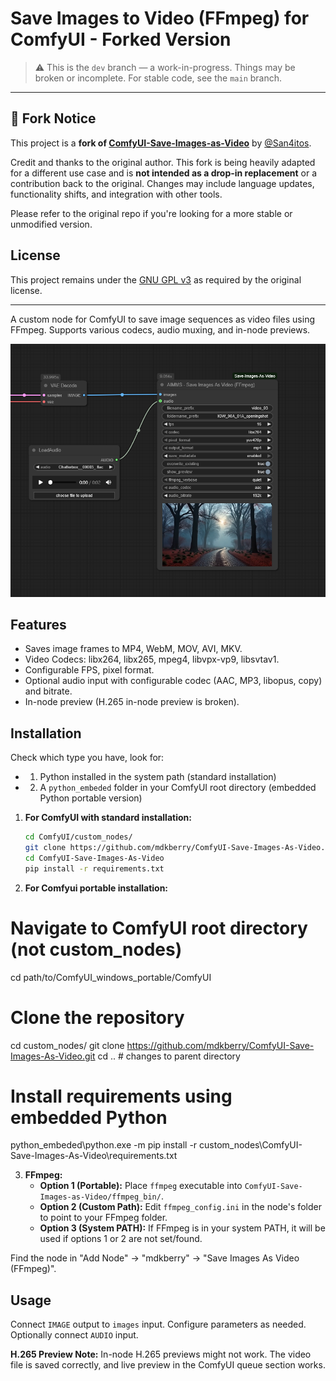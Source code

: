 # Save Images to Video (FFmpeg) for ComfyUI - Forked Version

> ⚠️ This is the `dev` branch — a work-in-progress. Things may be broken or incomplete. For stable code, see the `main` branch.

---

## 🔄 Fork Notice

This project is a **fork of [ComfyUI-Save-Images-as-Video](https://github.com/San4itos/ComfyUI-Save-Images-as-Video)** by [@San4itos](https://github.com/San4itos).

Credit and thanks to the original author. This fork is being heavily adapted for a different use case and is **not intended as a drop-in replacement** or a contribution back to the original. Changes may include language updates, functionality shifts, and integration with other tools.

Please refer to the original repo if you're looking for a more stable or unmodified version.

## License
This project remains under the [GNU GPL v3](./LICENSE) as required by the original license.

---

A custom node for ComfyUI to save image sequences as video files using FFmpeg. Supports various codecs, audio muxing, and in-node previews.

![Save Images to Video (FFmpeg)](./screenshots/screenshot.png)

## Features

*   Saves image frames to MP4, WebM, MOV, AVI, MKV.
*   Video Codecs: libx264, libx265, mpeg4, libvpx-vp9, libsvtav1.
*   Configurable FPS, pixel format.
*   Optional audio input with configurable codec (AAC, MP3, libopus, copy) and bitrate.
*   In-node preview (H.265 in-node preview is broken).

## Installation

Check which type you have, look for:

- 1. Python installed in the system path (standard installation)
- 2. A `python_embeded` folder in your ComfyUI root directory (embedded Python portable version)


1.  **For ComfyUI with standard installation:**
    ```bash
    cd ComfyUI/custom_nodes/
    git clone https://github.com/mdkberry/ComfyUI-Save-Images-As-Video.git 
    cd ComfyUI-Save-Images-As-Video
    pip install -r requirements.txt
    ```

2. **For Comfyui portable installation:**
# Navigate to ComfyUI root directory (not custom_nodes)
cd path/to/ComfyUI_windows_portable/ComfyUI

# Clone the repository
cd custom_nodes/
git clone https://github.com/mdkberry/ComfyUI-Save-Images-As-Video.git 
cd .. # changes to parent directory

# Install requirements using embedded Python
python_embeded\python.exe -m pip install -r custom_nodes\ComfyUI-Save-Images-As-Video\requirements.txt


3.  **FFmpeg:**
    *   **Option 1 (Portable):** Place `ffmpeg` executable into `ComfyUI-Save-Images-as-Video/ffmpeg_bin/`.
    *   **Option 2 (Custom Path):** Edit `ffmpeg_config.ini` in the node's folder to point to your FFmpeg folder.
    *   **Option 3 (System PATH):** If FFmpeg is in your system PATH, it will be used if options 1 or 2 are not set/found.

Find the node in "Add Node" -> "mdkberry" -> "Save Images As Video (FFmpeg)".

## Usage
Connect `IMAGE` output to `images` input. Configure parameters as needed. Optionally connect `AUDIO` input.

**H.265 Preview Note:** In-node H.265 previews might not work. The video file is saved correctly, and live preview in the ComfyUI queue section works.


